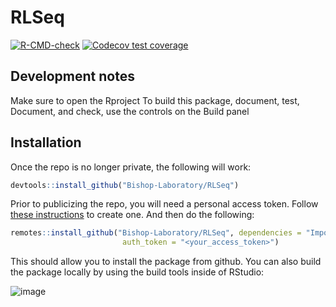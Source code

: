 # RLSeq

<!-- badges: start -->
[![R-CMD-check](https://github.com/Bishop-Laboratory/RLSeq/workflows/R-CMD-check/badge.svg)](https://github.com/Bishop-Laboratory/RLSeq/actions)
[![Codecov test coverage](https://codecov.io/gh/Bishop-Laboratory/RLSeq/branch/main/graph/badge.svg)](https://codecov.io/gh/Bishop-Laboratory/RLSeq?branch=main)
<!-- badges: end -->

## Development notes
Make sure to open the Rproject 
To build this package, document, test, Document, and check, use the controls on the Build panel


## Installation

Once the repo is no longer private, the following will work:

```R
devtools::install_github("Bishop-Laboratory/RLSeq")
```

Prior to publicizing the repo, you will need a personal access token. Follow [these instructions](https://docs.github.com/en/github/authenticating-to-github/keeping-your-account-and-data-secure/creating-a-personal-access-token) to create one. And then do the following:

```R
remotes::install_github("Bishop-Laboratory/RLSeq", dependencies = "Imports", force = TRUE,
                         auth_token = "<your_access_token>")
```

This should allow you to install the package from github. You can also build the package locally by using the build tools inside of RStudio:

![image](https://user-images.githubusercontent.com/44813811/124140672-4b443e80-da4e-11eb-9be8-b68bf512a4a9.png)


